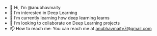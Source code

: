 - 👋 Hi, I’m @anubhavmaity
- 👀 I’m interested in Deep Learning
- 🌱 I’m currently learning how deep learning learns
- 💞️ I’m looking to collaborate on Deep Learning projects
- 📫 How to reach me: You can reach me at anubhavmaity7@gmail.com

<!---
anubhavmaity/anubhavmaity is a ✨ special ✨ repository because its `README.md` (this file) appears on your GitHub profile.
You can click the Preview link to take a look at your changes.
--->
